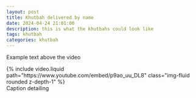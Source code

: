 ```yaml
---
layout: post
title: Khutbah delivered by name
date: 2024-04-24 21:01:00
description: this is what the khutbahs could look like
tags: khutbah
categories: khutbah
---
```


Example text above the video

<div class="row mt-3">
    <div class="col-sm mt-3 mt-md-0">
        {% include video.liquid path="https://www.youtube.com/embed/p9ao_uu_DL8" class="img-fluid rounded z-depth-1" %}
    </div>
</div>
<div class="caption">
    Caption detailing 
</div>
